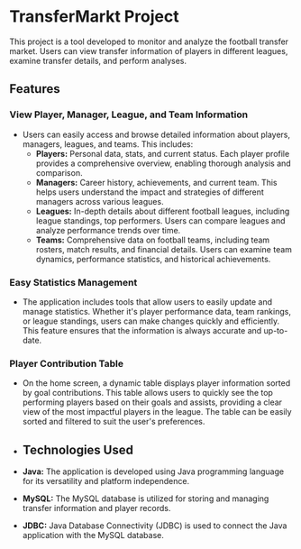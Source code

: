 # TransferMarkt Project

This project is a tool developed to monitor and analyze the football transfer market. Users can view transfer information of players in different leagues, examine transfer details, and perform analyses.

## Features
### View Player, Manager, League, and Team Information
- Users can easily access and browse detailed information about players, managers, leagues, and teams. This includes:
  - **Players:** Personal data, stats, and current status. Each player profile provides a comprehensive overview, enabling thorough analysis and comparison.
  - **Managers:** Career history, achievements, and current team. This helps users understand the impact and strategies of different managers across various leagues.
  - **Leagues:** In-depth details about different football leagues, including league standings, top performers. Users can compare leagues and analyze performance trends over time.
  - **Teams:** Comprehensive data on football teams, including team rosters, match results, and financial details. Users can examine team dynamics, performance statistics, and historical achievements.

### Easy Statistics Management
- The application includes tools that allow users to easily update and manage statistics. Whether it's player performance data, team rankings, or league standings, users can make changes quickly and efficiently. This feature ensures that the information is always accurate and up-to-date.

### Player Contribution Table
- On the home screen, a dynamic table displays player information sorted by goal contributions. This table allows users to quickly see the top performing players based on their goals and assists, providing a clear view of the most impactful players in the league. The table can be easily sorted and filtered to suit the user's preferences.

- ## Technologies Used
- **Java:** The application is developed using Java programming language for its versatility and platform independence.
- **MySQL:** The MySQL database is utilized for storing and managing transfer information and player records.
- **JDBC:** Java Database Connectivity (JDBC) is used to connect the Java application with the MySQL database.
